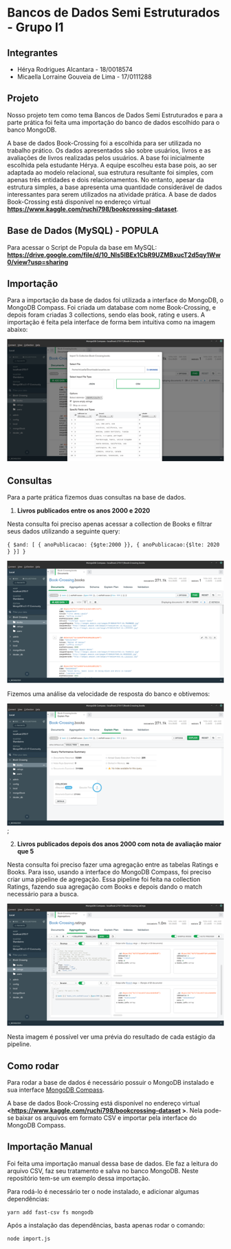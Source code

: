 # Bancos de Dados Semi Estruturados - Grupo I1

## Integrantes
* Hérya Rodrigues Alcantara - 18/0018574
* Micaella Lorraine Gouveia de Lima - 17/0111288

## Projeto
Nosso projeto tem como tema Bancos de Dados Semi Estruturados e para a parte prática foi feita uma importação do banco de dados escolhido para o banco MongoDB.

A base de dados Book-Crossing foi a escolhida para ser utilizada no trabalho prático. Os dados apresentados são sobre usuários, livros e as avaliações de livros realizadas pelos usuários. A base foi inicialmente escolhida pela estudante Hérya. A equipe escolheu esta base pois, ao ser adaptada ao modelo relacional, sua estrutura resultante foi simples, com apenas três entidades e dois relacionamentos. No entanto, apesar da estrutura simples, a base apresenta uma quantidade considerável de dados interessantes para serem utilizados na atividade prática. A base de dados Book-Crossing está disponível no endereço virtual **<https://www.kaggle.com/ruchi798/bookcrossing-dataset>**.

## Base de Dados (MySQL) - POPULA
Para acessar o Script de Popula da base em MySQL: **<https://drive.google.com/file/d/10_NIs5IBEx1CbR9UZMBxucT2d5qy1Ww0/view?usp=sharing>**

## Importação
Para a importação da base de dados foi utilizada a interface do MongoDB, o MongoDB Compass. Foi criada um database com nome Book-Crossing, e depois foram criadas 3 collections, sendo elas book, rating e users. A importação é feita pela interface de forma bem intuitiva como na imagem abaixo:

![import](img/import.png)

## Consultas
Para a parte prática fizemos duas consultas na base de dados.

1. **Livros publicados entre os anos 2000 e 2020**

Nesta consulta foi preciso apenas acessar a collection de Books e filtrar seus dados utilizando a seguinte query:

```
{ $and: [ { anoPublicacao: {$gte:2000 }}, { anoPublicacao:{$lte: 2020 } }] }
```

![consulta1](img/consulta1.png)

Fizemos uma análise da velocidade de resposta do banco e obtivemos:

![resultado1](img/resultadoC1.png);

2. **Livros publicados depois dos anos 2000 com nota de avaliação maior que 5**

Nesta consulta foi preciso fazer uma agregação entre as tabelas Ratings e Books. Para isso, usando a interface do MongoDB Compass, foi preciso criar uma pipeline de agregação. Essa pipeline foi feita na collection Ratings, fazendo sua agregação com Books e depois dando o match necessário para a busca.

![consulta2](img/consulta2.png)

Nesta imagem é possível ver uma prévia do resultado de cada estágio da pipeline.

## Como rodar

Para rodar a base de dados é necessário possuir o MongoDB instalado e sua interface [MongoDB Compass](https://www.mongodb.com/try/download/compass).

A base de dados Book-Crossing está disponível no endereço virtual **<https://www.kaggle.com/ruchi798/bookcrossing-dataset >**. Nela pode-se baixar os arquivos em formato CSV e importar pela interface do MongoDB Compass.

## Importação Manual
Foi feita uma importação manual dessa base de dados. Ele faz a leitura do arquivo CSV, faz seu tratamento e salva no banco MongoDB. Neste repositório tem-se um exemplo dessa importação.

Para rodá-lo é necessário ter o node instalado, e adicionar algumas dependências:

```
yarn add fast-csv fs mongodb
```

Após a instalação das dependências, basta apenas rodar o comando:
```
node import.js
```
